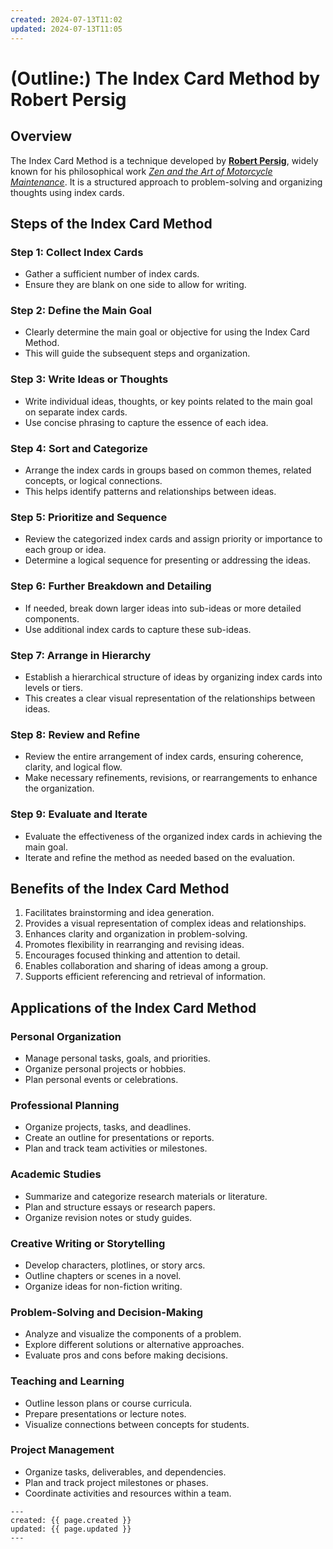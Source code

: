 ```yaml
---
created: 2024-07-13T11:02
updated: 2024-07-13T11:05
---
```


# (Outline:) The Index Card Method by Robert Persig


## Overview

The Index Card Method is a technique developed by **[Robert Persig](https://en.wikipedia.org/wiki/Robert_M._Pirsig)**, widely known for his philosophical work _[Zen and the Art of Motorcycle Maintenance](https://en.wikipedia.org/wiki/Zen_and_the_Art_of_Motorcycle_Maintenance)_. It is a structured approach to problem-solving and organizing thoughts using index cards.

## Steps of the Index Card Method

### Step 1: Collect Index Cards

- Gather a sufficient number of index cards.
- Ensure they are blank on one side to allow for writing.

### Step 2: Define the Main Goal

- Clearly determine the main goal or objective for using the Index Card Method.
- This will guide the subsequent steps and organization.

### Step 3: Write Ideas or Thoughts

- Write individual ideas, thoughts, or key points related to the main goal on separate index cards.
- Use concise phrasing to capture the essence of each idea.

### Step 4: Sort and Categorize

- Arrange the index cards in groups based on common themes, related concepts, or logical connections.
- This helps identify patterns and relationships between ideas.

### Step 5: Prioritize and Sequence

- Review the categorized index cards and assign priority or importance to each group or idea.
- Determine a logical sequence for presenting or addressing the ideas.

### Step 6: Further Breakdown and Detailing

- If needed, break down larger ideas into sub-ideas or more detailed components.
- Use additional index cards to capture these sub-ideas.

### Step 7: Arrange in Hierarchy

- Establish a hierarchical structure of ideas by organizing index cards into levels or tiers.
- This creates a clear visual representation of the relationships between ideas.

### Step 8: Review and Refine

- Review the entire arrangement of index cards, ensuring coherence, clarity, and logical flow.
- Make necessary refinements, revisions, or rearrangements to enhance the organization.

### Step 9: Evaluate and Iterate

- Evaluate the effectiveness of the organized index cards in achieving the main goal.
- Iterate and refine the method as needed based on the evaluation.

## Benefits of the Index Card Method

1. Facilitates brainstorming and idea generation.
2. Provides a visual representation of complex ideas and relationships.
3. Enhances clarity and organization in problem-solving.
4. Promotes flexibility in rearranging and revising ideas.
5. Encourages focused thinking and attention to detail.
6. Enables collaboration and sharing of ideas among a group.
7. Supports efficient referencing and retrieval of information.


## Applications of the Index Card Method

### Personal Organization

- Manage personal tasks, goals, and priorities.
- Organize personal projects or hobbies.
- Plan personal events or celebrations.

### Professional Planning

- Organize projects, tasks, and deadlines.
- Create an outline for presentations or reports.
- Plan and track team activities or milestones.

### Academic Studies

- Summarize and categorize research materials or literature.
- Plan and structure essays or research papers.
- Organize revision notes or study guides.

### Creative Writing or Storytelling

- Develop characters, plotlines, or story arcs.
- Outline chapters or scenes in a novel.
- Organize ideas for non-fiction writing.

### Problem-Solving and Decision-Making

- Analyze and visualize the components of a problem.
- Explore different solutions or alternative approaches.
- Evaluate pros and cons before making decisions.

### Teaching and Learning

- Outline lesson plans or course curricula.
- Prepare presentations or lecture notes.
- Visualize connections between concepts for students.

### Project Management

- Organize tasks, deliverables, and dependencies.
- Plan and track project milestones or phases.
- Coordinate activities and resources within a team.


```
---
created: {{ page.created }}
updated: {{ page.updated }}
---
```
